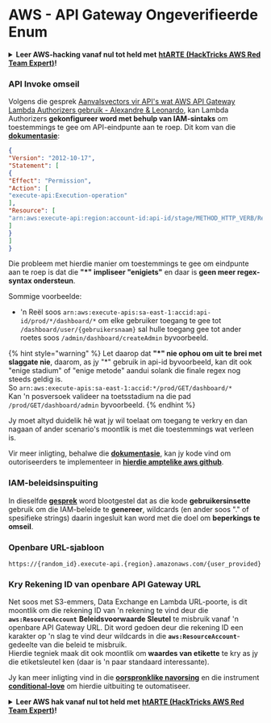 # AWS - API Gateway Ongeverifieerde Enum

<details>

<summary><strong>Leer AWS-hacking vanaf nul tot held met</strong> <a href="https://training.hacktricks.xyz/courses/arte"><strong>htARTE (HackTricks AWS Red Team Expert)</strong></a><strong>!</strong></summary>

Ander maniere om HackTricks te ondersteun:

* As jy wil sien dat jou **maatskappy geadverteer word in HackTricks** of **HackTricks aflaai in PDF-formaat** Kyk na die [**INSKRYWINGSPLANNE**](https://github.com/sponsors/carlospolop)!
* Kry die [**amptelike PEASS & HackTricks swag**](https://peass.creator-spring.com)
* Ontdek [**Die PEASS Familie**](https://opensea.io/collection/the-peass-family), ons versameling eksklusiewe [**NFTs**](https://opensea.io/collection/the-peass-family)
* **Sluit aan by die** 💬 [**Discord-groep**](https://discord.gg/hRep4RUj7f) of die [**telegram-groep**](https://t.me/peass) of **volg** ons op **Twitter** 🐦 [**@hacktricks\_live**](https://twitter.com/hacktricks\_live)**.**
* **Deel jou haktruuks deur PR's in te dien by die** [**HackTricks**](https://github.com/carlospolop/hacktricks) en [**HackTricks Cloud**](https://github.com/carlospolop/hacktricks-cloud) github-opslag.

</details>

### API Invoke omseil

Volgens die gesprek [Aanvalsvectors vir API's wat AWS API Gateway Lambda Authorizers gebruik - Alexandre & Leonardo](https://www.youtube.com/watch?v=bsPKk7WDOnE), kan Lambda Authorizers **gekonfigureer word met behulp van IAM-sintaks** om toestemmings te gee om API-eindpunte aan te roep. Dit kom van die [**dokumentasie**](https://docs.aws.amazon.com/apigateway/latest/developerguide/api-gateway-control-access-using-iam-policies-to-invoke-api.html):
```json
{
"Version": "2012-10-17",
"Statement": [
{
"Effect": "Permission",
"Action": [
"execute-api:Execution-operation"
],
"Resource": [
"arn:aws:execute-api:region:account-id:api-id/stage/METHOD_HTTP_VERB/Resource-path"
]
}
]
}
```
Die probleem met hierdie manier om toestemmings te gee om eindpunte aan te roep is dat die **"\*" impliseer "enigiets"** en daar is **geen meer regex-syntax ondersteun**.

Sommige voorbeelde:

* 'n Reël soos `arn:aws:execute-apis:sa-east-1:accid:api-id/prod/*/dashboard/*` om elke gebruiker toegang te gee tot `/dashboard/user/{gebruikersnaam}` sal hulle toegang gee tot ander roetes soos `/admin/dashboard/createAdmin` byvoorbeeld.

{% hint style="warning" %}
Let daarop dat **"\*" nie ophou om uit te brei met slaggate nie**, daarom, as jy "\*" gebruik in api-id byvoorbeeld, kan dit ook "enige stadium" of "enige metode" aandui solank die finale regex nog steeds geldig is.\
So `arn:aws:execute-apis:sa-east-1:accid:*/prod/GET/dashboard/*`\
Kan 'n posversoek valideer na toetsstadium na die pad `/prod/GET/dashboard/admin` byvoorbeeld.
{% endhint %}

Jy moet altyd duidelik hê wat jy wil toelaat om toegang te verkry en dan nagaan of ander scenario's moontlik is met die toestemmings wat verleen is.

Vir meer inligting, behalwe die [**dokumentasie**](https://docs.aws.amazon.com/apigateway/latest/developerguide/api-gateway-control-access-using-iam-policies-to-invoke-api.html), kan jy kode vind om outoriseerders te implementeer in [**hierdie amptelike aws github**](https://github.com/awslabs/aws-apigateway-lambda-authorizer-blueprints/tree/master/blueprints).

### IAM-beleidsinspuiting

In dieselfde [**gesprek**](https://www.youtube.com/watch?v=bsPKk7WDOnE) word blootgestel dat as die kode **gebruikersinsette** gebruik om die IAM-beleide te **genereer**, wildcards (en ander soos "." of spesifieke strings) daarin ingesluit kan word met die doel om **beperkings te omseil**.

### Openbare URL-sjabloon
```
https://{random_id}.execute-api.{region}.amazonaws.com/{user_provided}
```
### Kry Rekening ID van openbare API Gateway URL

Net soos met S3-emmers, Data Exchange en Lambda URL-poorte, is dit moontlik om die rekening ID van 'n rekening te vind deur die **`aws:ResourceAccount`** **Beleidsvoorwaarde Sleutel** te misbruik vanaf 'n openbare API Gateway URL. Dit word gedoen deur die rekening ID een karakter op 'n slag te vind deur wildcards in die **`aws:ResourceAccount`**-gedeelte van die beleid te misbruik.\
Hierdie tegniek maak dit ook moontlik om **waardes van etikette** te kry as jy die etiketsleutel ken (daar is 'n paar standaard interessante).

Jy kan meer inligting vind in die [**oorspronklike navorsing**](https://blog.plerion.com/conditional-love-for-aws-metadata-enumeration/) en die instrument [**conditional-love**](https://github.com/plerionhq/conditional-love/) om hierdie uitbuiting te outomatiseer.

<details>

<summary><strong>Leer AWS hak vanaf nul tot held met</strong> <a href="https://training.hacktricks.xyz/courses/arte"><strong>htARTE (HackTricks AWS Red Team Expert)</strong></a><strong>!</strong></summary>

Ander maniere om HackTricks te ondersteun:

* As jy wil sien dat jou **maatskappy geadverteer word in HackTricks** of **HackTricks aflaai in PDF-formaat** Kyk na die [**INSKRYWINGSPLANNE**](https://github.com/sponsors/carlospolop)!
* Kry die [**amptelike PEASS & HackTricks swag**](https://peass.creator-spring.com)
* Ontdek [**Die PEASS Familie**](https://opensea.io/collection/the-peass-family), ons versameling eksklusiewe [**NFTs**](https://opensea.io/collection/the-peass-family)
* **Sluit aan by die** 💬 [**Discord-groep**](https://discord.gg/hRep4RUj7f) of die [**telegram-groep**](https://t.me/peass) of **volg** ons op **Twitter** 🐦 [**@hacktricks\_live**](https://twitter.com/hacktricks\_live)**.**
* **Deel jou haktruuks deur PR's in te dien by die** [**HackTricks**](https://github.com/carlospolop/hacktricks) en [**HackTricks Cloud**](https://github.com/carlospolop/hacktricks-cloud) github-opslag.

</details>
